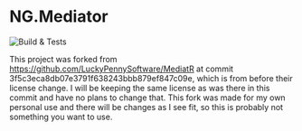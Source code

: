 NG.Mediator
=======
![Build & Tests](https://github.com/CorruptComputer/NG.Mediator/workflows/build-and-tests/badge.svg)

This project was forked from https://github.com/LuckyPennySoftware/MediatR at commit 3f5c3eca8db07e3791f638243bbb879ef847c09e, which is from before their license change. I will be keeping the same license as was there in this commit and have no plans to change that. This fork was made for my own personal use and there will be changes as I see fit, so this is probably not something you want to use.
